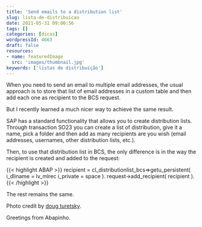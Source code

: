 ```yaml
---
title: 'Send emails to a distribution list'
slug: lista-de-distribuicao
date: 2021-05-31 09:00:56
tags: []
categories: [dicas]
wordpressId: 4663
draft: false
resources:
- name: featuredImage
  src: 'images/thumbnail.jpg'
keywords: ['listas de distribuição']
---
```

When you need to send an email to multiple email addresses, the usual approach is to store that list of email addresses in a custom table and then add each one as recipient to the BCS request.

But I recently learned a much nicer way to achieve the same result.

<!--more-->

SAP has a standard functionality that allows you to create distribution lists. Through transaction SO23 you can create a list of distribution, give it a name, pick a folder and then add as many recipients are you wish (email addresses, usernames, other distribution lists, etc.).

Then, to use that distribution list in BCS, the only difference is in the way the recipient is created and added to the request:


{{< highlight ABAP >}}
recipient = cl_distributionlist_bcs=>getu_persistent(
  i_dliname = lv_mlrec
  i_private = space ).
request->add_recipient( recipient ).
{{< /highlight >}}

The rest remains the same.

Photo credit by [doug turetsky][1].

Greetings from Abapinho.

   [1]: https://visualhunt.co/a6/904f753c
